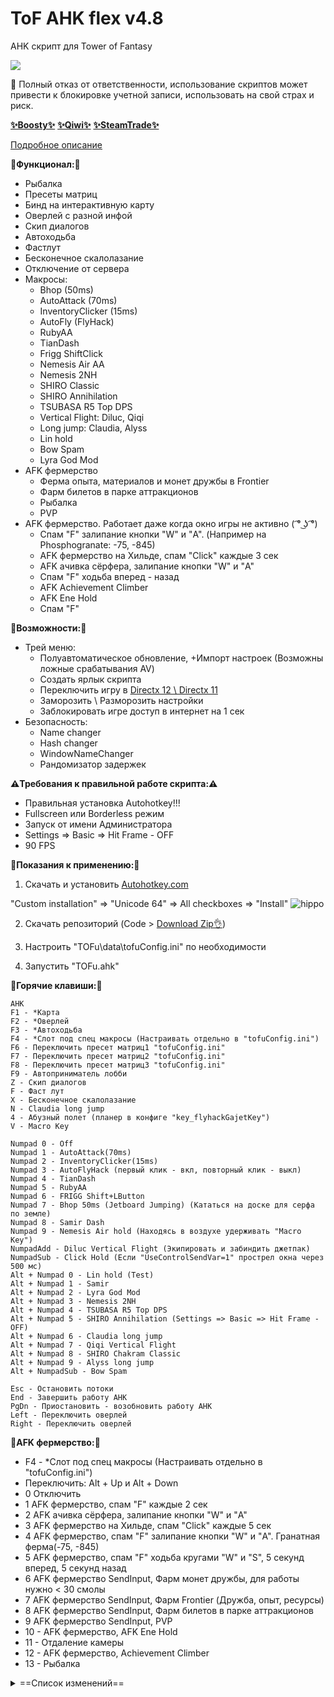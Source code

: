 # ToF AHK flex v4.8

AHK скрипт для Tower of Fantasy

![](https://media.giphy.com/media/rKz7Pl9uPlQlccybjA/giphy.gif)

🙏 Полный отказ от ответственности, использование скриптов может привести к блокировке учетной записи, использовать на свой страх и риск.

[__✨Boosty✨__](https://boosty.to/kramar1337)
[__✨Qiwi✨__](https://qiwi.com/n/KRAMBIBA1337)
[__✨SteamTrade✨__](https://steamcommunity.com/tradeoffer/new/?partner=176456946&token=QbYR9jmE)

[Подробное описание](https://github.com/Kramar1337/Tower-of-Fantasy-AHK-flex/wiki)

__🚀Функционал:🚀__

- Рыбалка
- Пресеты матриц
- Бинд на интерактивную карту
- Оверлей с разной инфой
- Скип диалогов
- Автоходьба
- Фастлут
- Бесконечное скалолазание
- Отключение от сервера
- Макросы:
  + Bhop (50ms)
  + AutoAttack (70ms)
  + InventoryClicker (15ms)
  + AutoFly (FlyHack)
  + RubyAA
  + TianDash
  + Frigg ShiftClick
  + Nemesis Air AA
  + Nemesis 2NH
  + SHIRO Classic
  + SHIRO Annihilation
  + TSUBASA R5 Top DPS
  + Vertical Flight: Diluc, Qiqi
  + Long jump: Claudia, Alyss
  + Lin hold
  + Bow Spam
  + Lyra God Mod
- AFK фермерство
  + Ферма опыта, материалов и монет дружбы в Frontier
  + Фарм билетов в парке аттракционов
  + Рыбалка
  + PVP
- AFK фермерство. Работает даже когда окно игры не активно ( ͡° ͜ʖ ͡°)
  + Спам "F" залипание кнопки "W" и "A". (Например на Phosphogranate: -75, -845)
  + AFK фермерство на Хильде, спам "Click" каждые 3 сек
  + AFK ачивка сёрфера, залипание кнопки "W" и "A"
  + Спам "F" ходьба вперед - назад
  + AFK Achievement Climber
  + AFK Ene Hold
  + Спам "F"

__🛴Возможности:🛴__

- Трей меню:
  + Полуавтоматическое обновление, +Импорт настроек (Возможны ложные срабатывания AV)
  + Создать ярлык скрипта
  + Переключить игру в [Directx 12 \ Directx 11](https://www.reddit.com/r/TowerofFantasy/comments/z6h5vp/guide_to_enabling_dx12_and_raytracing/)
  + Заморозить \ Разморозить настройки
  + Заблокировать игре доступ в интернет на 1 сек
- Безопасность:
  + Name changer
  + Hash changer
  + WindowNameChanger
  + Рандомизатор задержек

__⚠️Требования к правильной работе скрипта:⚠️__

- Правильная установка Autohotkey!!! 
- Fullscreen или Borderless режим
- Запуск от имени Администратора
- Settings => Basic => Hit Frame - OFF
- 90 FPS

:memo:__Показания к применению:__:memo:

1. Скачать и установить [Autohotkey.com](https://www.autohotkey.com/download/ahk-install.exe)

  "Custom installation" => "Unicode 64" => All checkboxes => "Install"
![hippo](https://media.giphy.com/media/LerrohpjasApOHH9G1/giphy.gif)

2. Скачать репозиторий (Code > [Download Zip👌](https://github.com/Kramar1337/Tower-of-Fantasy-AHK-flex/archive/main.zip))

3. Настроить "TOFu\data\tofuConfig.ini" по необходимости

3. Запустить "TOFu.ahk"

:musical_keyboard:__Горячие клавиши:__:musical_keyboard:
```
AHK
F1 - *Карта
F2 - *Оверлей
F3 - *Автоходьба
F4 - *Слот под спец макросы (Настраивать отдельно в "tofuConfig.ini")
F6 - Переключить пресет матриц1 "tofuConfig.ini"
F7 - Переключить пресет матриц2 "tofuConfig.ini"
F8 - Переключить пресет матриц3 "tofuConfig.ini"
F9 - Автоприниматель лобби
Z - Скип диалогов
F - Фаст лут
X - Бесконечное скалолазание
N - Claudia long jump
4 - Абузный полет (планер в конфиге "key_flyhackGajetKey")
V - Macro Key

Numpad 0 - Off
Numpad 1 - AutoAttack(70ms)
Numpad 2 - InventoryClicker(15ms)
Numpad 3 - AutoFlyHack (первый клик - вкл, повторный клик - выкл)
Numpad 4 - TianDash
Numpad 5 - RubyAA
Numpad 6 - FRIGG Shift+LButton
Numpad 7 - Bhop 50ms (Jetboard Jumping) (Кататься на доске для серфа по земле)
Numpad 8 - Samir Dash
Numpad 9 - Nemesis Air hold (Находясь в воздухе удерживать "Macro Key")
NumpadAdd - Diluc Vertical Flight (Экипировать и забиндить джетпак)
NumpadSub - Click Hold (Если "UseControlSendVar=1" прострел окна через 500 мс)
Alt + Numpad 0 - Lin hold (Test)
Alt + Numpad 1 - Samir
Alt + Numpad 2 - Lyra God Mod
Alt + Numpad 3 - Nemesis 2NH
Alt + Numpad 4 - TSUBASA R5 Top DPS
Alt + Numpad 5 - SHIRO Annihilation (Settings => Basic => Hit Frame - OFF)
Alt + Numpad 6 - Claudia long jump
Alt + Numpad 7 - Qiqi Vertical Flight
Alt + Numpad 8 - SHIRO Chakram Classic
Alt + Numpad 9 - Alyss long jump
Alt + NumpadSub - Bow Spam

Esc - Остановить потоки
End - Завершить работу AHK
PgDn - Приостановить - возобновить работу AHK
Left - Переключить оверлей
Right - Переключить оверлей
```

__🍏AFK фермерство:🍎__

  + F4 - *Слот под спец макросы (Настраивать отдельно в "tofuConfig.ini")
  + Переключить: Alt + Up и Alt + Down
  + 0 Отключить
  + 1 AFK фермерство, спам "F" каждые 2 сек
  + 2 AFK ачивка сёрфера, залипание кнопки "W" и "A"
  + 3 AFK фермерство на Хильде, спам "Click" каждые 5 сек
  + 4 AFK фермерство, спам "F" залипание кнопки "W" и "A". Гранатная ферма(-75, -845)
  + 5 AFK фермерство, спам "F" ходьба кругами "W" и "S", 5 секунд вперед, 5 секунд назад
  + 6 AFK фермерство SendInput, Фарм монет дружбы, для работы нужно < 30 смолы
  + 7 AFK фермерство SendInput, Фарм Frontier (Дружба, опыт, ресурсы)
  + 8 AFK фермерство SendInput, Фарм билетов в парке аттракционов
  + 9 AFK фермерство SendInput, PVP
  + 10 - AFK фермерство, AFK Ene Hold
  + 11 - Отдаление камеры
  + 12 - AFK фермерство, Achievement Climber
  + 13 - Рыбалка

<details>
<summary>==Список изменений==</summary>
  
Изменения: 09.01.2023
  
 - Тайминги лин холд
 - Numpad 4 -  TianDash (Huma combo t1 улетел в помойку)
 - Numpad 5 -  RubyAA (Huma combo t2 улетел в помойку)
  
Изменения: 03.01.2023
 - Подкрутка фронтира и рыбалки
 - Gui с dx12 dx11 в трей меню
 - Удален переключатель версии клиента

Изменения: 28.12.2022
 - Оптимизация рыбалки:
 - Антишейк "FisAntishake=10"
 - Быстрый режим "FisModeClick=1"
 - Калибровка расстояния "FisCalibration=50"
 - Продолжить ловлю если рыба сорвалась
 - Новый таймер на тиках
 - Еще чтото
  
Изменения: 26.12.2022
 - Фикс пресетов матриц
 - Подкрутка рыбалки

Изменения: 24.12.2022
 - Alt + Numpad 2 - Лира God Mod + автозаварка? 
 - Карася бур удален
 - Пресеты матриц
 - Заморозка настроек для стим версии в трей меню
  
Изменения: 23.12.2022
 - Рыбалочка 
 - Фронтир мисует
 - Авто Время фронтира
 - Время фронтира в "tofuConfig.ini", параметр "FrontierHoldT=480"
 - Тайминги рубильника

Изменения: 04.12.2022
 - Alt + NumpadSub - Bow Spam

Изменения: 30.11.2022
 - Alt + Numpad 0 - Lin hold (Test)
 - "SelectDefaultMacro=1" выбрать макрос по умолчанию в "tofuConfig.ini"

Изменения: 21.11.2022
 - NumpadSub - Click Hold, удержание ЛКМ
 - Убран спам шифта
 - Оверлейки

Изменения: 15.10.2022
 - Alt + Numpad 1 - Samir
 - Alt + Numpad 9 - Alyss long jump 
 - Checkbox1animcancel=0 отключает все кнопки: макро кей, нампады, альт+нампад
 - key_PgUpPauseSuspend=PgDn
 - Подкрутка фронтира
  
Изменения: 03.10.2022
 - Оверлей
 - Ачивка скалолаза. 12 - AFK achievement climber
 - Исправления фильтров

Изменения: 29.09.2022
 - Отдаление камеры

Изменения: 27.09.2022
 - AFK фермерство, AFK Ene Hold
 - Изменение в оверлее
  
Изменения: 26.09.2022
 - Перебиндить макро
 - Время поиска в фронтире
 - Переделать полет на дилюке
 - Полет на чиче
 - Input.ini Lock-Unlock

Изменения: 24.09.2022
 - Автопоиск фронтира через поиск текста "FrontierTextSearch=1"
 - Исправление кнопки Клавдии "N"
 - Автофарм ПВП арены
 - Обрубатель интернета через брандмаузер, трей меню
 - Dodge Spam "Rbutton"

Изменения: 20.09.2022
 - Клавдия отдельно
 - Изменения фриги

Изменения: 17.09.2022
 - Alt + Numpad 5 - SHIRO Annihilation (Settings => Basic => Hit Frame - OFF)
 - Автоприниматель поиск пикселей
 - Alt + Numpad 6 - Claudia long jump
 - Калибровка клавдии в "tofuConfig.ini" параметр "ClaudiaJumpVar"

Изменения: 13.09.2022
 - Переключатель в трей меню: глобал или китай версия
 - Оверлей ивент, 8-9 стр
 - Alt + Numpad 4 - TSUBASA R5 Top DPS *328.49%
 - Alt + Numpad 1 - SHIRO Chakram up, Settings => Basic => Hit Frame - OFF
 - Alt + Numpad 2 - Karasuma drill up, Male + Hit Frame OFF + Manual camera

Изменения: 08.09.2022
 - Фильтры Фарм Frontier
 - Фильтры нампад кнопок
 - Alt + Numpad 3 - Nemesis 2NH
 - 8 - AFK фермерство SendInput, Фарм билетов в парке аттракционов
 - Рандомизатор задержек 15-40 ms, "tofuConfig.ini" "ScRandomTime=1"

Изменения: 04.09.2022
 - 7 - AFK фермерство SendInput, Фарм Frontier (Дружба, опыт. Для работы нужно потратить ходки и потратить рифт)
  
Изменения: 03.09.2022
 - 6 - AFK фермерство SendInput, Фарм монет дружбы, для работы нужно < 30 смолы
 - 3 - AFK фермерство на Хильде, спам "Click" каждые 3 сек

Изменения: 30.08.2022
 - Macro Key не блокируется вне игры
 - Исправление VLC, фильтры окна "GroupAdd"
 - Фарм ходить по кругу. 5 - AFK фермерство, спам "F" ходьба кругами "W" и "S", 5 секунд вперед, 5 секунд назад

Изменения: 27.08.2022
 - Alt + Up переключить спец макрос (F4)
 - Alt + Down переключить спец макрос (F4)
 - Автоприниматель пропускает кнопку "пойти в данж если нет смолы?"
 - Фокусировка карты, исправления
 - AFK фермерство, спам "F" каждые 2 сек (было 5, рероллерам привет)
 - Пропуск диалогов 180ms

Изменения: 21.08.2022
 - Alt + Numpad 1 - SHIRO Chakram
 - Alt + Numpad 2 - Karasuma drill (Test) (Экипировать и забиндить джетпак)

Изменения: 19.08.2022
 - Перенос служебных кнопок Pgup End и тд в "tofuConfig.ini"
 - Оверлей материалы на пушки
 - Numpad 9 - Nemesis Air hold (Находясь в воздухе удерживать "Macro Key")
 - Микроподкрутки
 - 4 - AFK фермерство Controlclick, спам "F" залипание кнопки "W" и "A". Гранатная ферма(-75, -845)

Изменения: 16.08.2022
 - Numpad 4 - Huma combo t1
 - Numpad 5 - Huma combo t2

Изменения: 14.08.2022
 - Автоходьба сквозь свернутое окно
 - Ренеймер
 - Обновлятор с импортером настроек
 - Фикс переключателя карты
 - Центрирование мышки при переключении карты в tofuConfig.ini "MouseCenterMapVar = 1"
 - Тайминги скипера диалогов
 - F4 - *Слот под специфические макросы (Настраивать отдельно в "tofuConfig.ini")
 - 1 - AFK фермерство, спам "F" каждые 5 сек
 - 2 - AFK ачивка сёрфера, залипание кнопки "W" и "A"
 - 3 - AFK фермерство на Хильде, спам "vk1" каждые 5 сек

Изменения: 10.08.2022
 - Работает на глобал и китай клиенте
 - Numpad 0 - Off
 - Numpad 1 - AutoAttack(70ms)
 - Numpad 2 - InventoryClicker(15ms)
 - Numpad 3 - AutoFlyHack (первый клик - вкл, повторный клик - выкл)
 - Numpad 4 - Meril Air Attack v1 (Test) (Прыгнуть и удерживать "Macro Key")
 - Numpad 5 - Meril Air Attack v2 (Test) (Прыгнуть и удерживать "Macro Key")
 - Numpad 6 - FRIGG Shift+LButton (Test)
 - Numpad 7 - Bhop 50ms (Jetboard Jumping) (Кататься на доске для серфа по земле)
 - Numpad 8 - Samir Dash Attack Cancels (Быстрое передвижение рывками)
 - Numpad 9 - Samir Vertical Flight (Экипировать и забиндить джетпак)
 - NumpadAdd - Diluc Vertical Flight (Экипировать и забиндить джетпак)

Изменения: 22.07.2022
 - Оверлей

Изменения: 11.07.2022
 - Автоприниматель

Изменения: 04.07.2022
 - Оверлей фулл: Данжи, Чипы, Боссы, Готовка

Изменения: 29.06.2022
 - Скип диалогов фулл
 - Оптимизация
 - Пустой оверлей
 - Пустые слоты
 - Автоходьба

==Конец списка==

</details>
